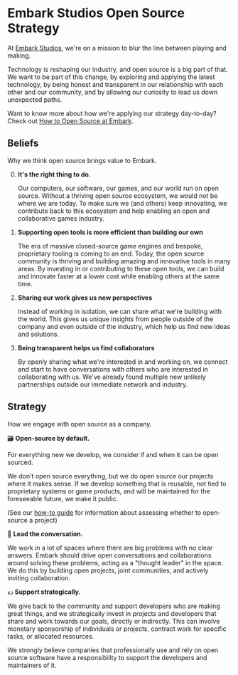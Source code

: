 # Embark Studios Open Source Strategy

At [Embark Studios](https://embark-studios.com), we're on a mission to blur the line between playing and making.

Technology is reshaping our industry, and open source is a big part of that. We want to be part of this change, by exploring and applying the latest technology, by being honest and transparent in our relationship with each other and our community, and by allowing our curiosity to lead us down unexpected paths.

Want to know more about how we're applying our strategy day-to-day? Check out [How to Open Source at Embark](how-to.md).

## Beliefs

Why we think open source brings value to Embark.

0.  **It's the right thing to do.**

    Our computers, our software, our games, and our world run on open source. Without a thriving open source ecosystem, we would not be where we are today. To make sure we (and others) keep innovating, we contribute back to this ecosystem and help enabling an open and collaborative games industry.

1. **Supporting open tools is more efficient than building our own**

    The era of massive closed-source game engines and bespoke, proprietary tooling is coming to an end. Today, the open source community is thriving and building amazing and innovative tools in many areas. By investing in or contributing to these open tools, we can build and innovate faster at a lower cost while enabling others at the same time.

2. **Sharing our work gives us new perspectives**

    Instead of working in isolation, we can share what we're building with the world. This gives us unique insights from people outside of the company and even outside of the industry, which help us find new ideas and solutions.

3. **Being transparent helps us find collaborators**

    By openly sharing what we're interested in and working on, we connect and start to have conversations with others who are interested in collaborating with us. We've already found multiple new unlikely partnerships outside our immediate network and industry.

## Strategy

How we engage with open source as a company.

🗃 **Open-source by default.**

For everything new we develop, we consider if and when it can be open sourced. 

We don't open source everything, but we do open source our projects where it makes sense. If we develop something that is reusable, not tied to proprietary systems or game products, and will be maintained for the foreseeable future, we make it public.

(See our [how-to guide](how-to.md) for information about assessing whether to open-source a project)

🎤 **Lead the conversation.**

We work in a lot of spaces where there are big problems with no clear answers. Embark should drive open conversations and collaborations around solving these problems, acting as a "thought leader" in the space. We do this by building open projects, joint communities, and actively inviting collaboration.

💶 **Support strategically.**

We give back to the community and support developers who are making great things, and we strategically invest in projects and developers that share and work towards our goals, directly or indirectly. This can involve monetary sponsorship of individuals or projects, contract work for specific tasks, or allocated resources.

We strongly believe companies that professionally use and rely on open source software have a responsibility to support the developers and maintainers of it.
